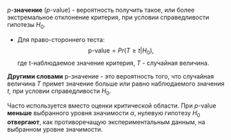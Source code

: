 $p$-**значение** ($p$-value) - вероятность получить такое, или более экстремальное отклонение критерия, при условии справедливости гипотезы $H_0$.

- Для право-стороннего теста:$$\text{p-value}=Pr(T\geq t | H_0),$$где t-наблюдаемое значение критерия, $T$ - случайная величина.

**Другими словами** p-значение - это вероятность того, что случайная величина  $T$ примет значение больше или равно наблюдаемого значения $t$, при условии справедливости $H_0$.

Часто используется вместо оценки критической области. При $p$-value **меньше** выбранного уровня значимости $\alpha$, нулевую гипотезу $H_0$ **отвергают**, как противоречащую экспериментальным данным, на выбранном уровне значимости.
